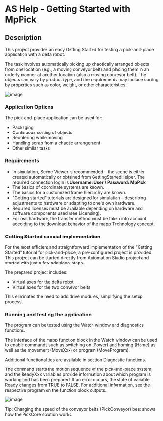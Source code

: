 # AS Help - Getting Started with MpPick

## Description

This project provides an easy Getting Started for testing a pick-and-place application with a delta robot.

The task involves automatically picking up chaotically arranged objects from one location (e.g., a moving conveyor belt) and placing them in an orderly manner at another location (also a moving conveyor belt). The objects can vary by product type, and the requirements may include sorting by properties such as color, weight, or other characteristics.

![image](https://github.com/user-attachments/assets/63105026-6842-4580-b3fe-3504cc6079cb)


### Application Options

The pick-and-place application can be used for:

- Packaging
- Continuous sorting of objects
- Reordering while moving
- Handling scrap from a chaotic arrangement
- Other similar tasks

### Requirements

- In simulation, Scene Viewer is recommended – the scene is either created automatically or obtained from GettingStartedHelper. The required connection login is **Username: User / Password: MpPick**
- The basics of coordinate systems are known.
- The basics for a customized frame hierarchy are known.
- "Getting started" tutorials are designed for simulation – describing adjustments to hardware or adapting to one's own hardware.
- Required licenses must be available depending on hardware and software components used (see Licensing).
- For real hardware, the transfer method must be taken into account according to the download behavior of the mapp Technology concept.

### Getting Started special implementation

For the most efficient and straightforward implementation of the "Getting Started" tutorial for pick-and-place, a pre-configured project is provided. This project can be started directly from Automation Studio project and started with just a few additional steps.

The prepared project includes:

- Virtual axes for the delta robot
- Virtual axes for the two conveyor belts

This eliminates the need to add drive modules, simplifying the setup process.

### Running and testing the application

The program can be tested using the Watch window and diagnostics functions.

The interface of the mapp function block in the Watch window can be used to enable commands such as switching on (Power) and homing (Home) as well as the movement (MoveXxx) or program (MoveProgram).

Additional functionalities are available in section Diagnostic functions.

The command starts the motion sequence of the pick-and-place system, and the ReadyXxx variables provide information about which program is working and has been prepared.
If an error occurs, the state of variable Ready changes from TRUE to FALSE.
For additional information, see the respective program on the function block outputs.

![image](https://github.com/user-attachments/assets/18624cdf-c7f3-4b00-b2c4-23d2cc294c08)

Tip: Changing the speed of the conveyor belts (PickConveyor) best shows how the PickCore solution works.
